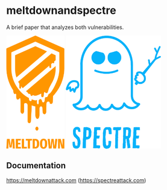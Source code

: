 # meltdownandspectre
A brief paper that analyzes both vulnerabilities.

<tr>
<td><img src="img/meltdown-text.png" alt="meltdown" height="300"/></td>
 <td><img src="img/spectre-text.png" alt="spectre" height="300"/></td>
</tr>

## Documentation
https://meltdownattack.com (https://spectreattack.com)
